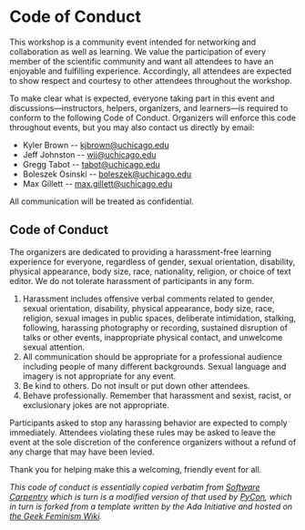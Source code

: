 # Code of Conduct

This workshop is a community event intended for networking and collaboration as well as learning. We value the participation of every member of the scientific community and want all attendees to have an enjoyable and fulfilling experience. Accordingly, all attendees are expected to show respect and courtesy to other attendees throughout the workshop.

To make clear what is expected, everyone taking part in this event and discussions—instructors, helpers, organizers, and learners—is required to conform to the following Code of Conduct. Organizers will enforce this code throughout events, but you may also contact us directly by email:

* Kyler Brown -- kjbrown@uchicago.edu
* Jeff Johnston -- wjj@uchicago.edu
* Gregg Tabot -- tabot@uchicago.edu
* Boleszek Osinski -- boleszek@uchicago.edu
* Max Gillett -- max.gillett@uchicago.edu

All communication will be treated as confidential.

## Code of Conduct

The organizers are dedicated to providing a harassment-free learning experience for everyone, regardless of gender, sexual orientation, disability, physical appearance, body size, race, nationality, religion, or choice of text editor. We do not tolerate harassment of participants in any form.

1. Harassment includes offensive verbal comments related to gender, sexual orientation, disability, physical appearance, body size, race, religion, sexual images in public spaces, deliberate intimidation, stalking, following, harassing photography or recording, sustained disruption of talks or other events, inappropriate physical contact, and unwelcome sexual attention.
2. All communication should be appropriate for a professional audience including people of many different backgrounds. Sexual language and imagery is not appropriate for any event.
3. Be kind to others. Do not insult or put down other attendees.
4. Behave professionally. Remember that harassment and sexist, racist, or exclusionary jokes are not appropriate.

Participants asked to stop any harassing behavior are expected to comply immediately. Attendees violating these rules may be asked to leave the event at the sole discretion of the conference organizers without a refund of any charge that may have been levied.

Thank you for helping make this a welcoming, friendly event for all.

_This code of conduct is essentially copied verbatim from [Software Carpentry](http://software-carpentry.org/conduct/) which is turn is a modified version of that used by [PyCon](https://us.pycon.org/2015/about/code-of-conduct/), which in turn is forked from a template written by the Ada Initiative and hosted on [the Geek Feminism Wiki](http://geekfeminism.wikia.com/wiki/Conference_anti-harassment/Policy)._
